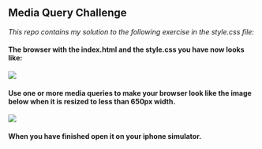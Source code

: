 ## Media Query Challenge

*This repo contains my solution to the following exercise in the style.css file:*

#### The browser with the index.html and the style.css you have now looks like:
![](horizontal.png)

#### Use one or more media queries to make your browser look like the image below when it is resized to less than 650px width.
![](vertical.png)

#### When you have finished open it on your iphone simulator.
